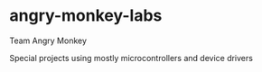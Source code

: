 # angry-monkey-labs
Team Angry Monkey

Special projects using mostly microcontrollers and device drivers
